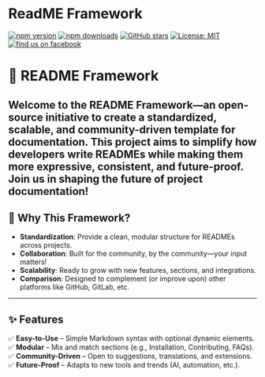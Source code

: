 # ReadME Framework
[![npm version](https://img.shields.io/npm/v/readme-framework.svg?style=flat-square)](https://www.npmjs.com/package/readme-framework)
[![npm downloads](https://img.shields.io/npm/dm/readme-framework.svg?style=flat-square)](https://www.npmjs.com/package/readme-framework)
[![GitHub stars](https://img.shields.io/github/stars/ronyman-com/readme-framework.svg?style=social)](https://github.com/ronyman-com/readME)
[![License: MIT](https://img.shields.io/badge/License-MIT-blue.svg)](https://opensource.org/licenses/MIT)
[![find us on facebook](https://scontent.fmel8-1.fna.fbcdn.net/v/t39.30808-6/493012003_1110117494467448_8526643025996927499_n.jpg?stp=dst-jpg_p526x296_tt6&_nc_cat=111&ccb=1-7&_nc_sid=127cfc&_nc_ohc=oyLysZMAg6AQ7kNvwHtfP0Z&_nc_oc=AdlpTHPkwrBT6gsNYay3TcGQzKoijEpd-8TRedqzAgucnk4yhQM9pG6R3BLZFfuO3JdJaMBbHrFrtTM8wzUkOwmz&_nc_zt=23&_nc_ht=scontent.fmel8-1.fna&_nc_gid=21PMW11E5e26H2au0HLSSA&oh=00_AfE96cdW2K3kVZuqRXVw67TOxFPzcsS4jIZXfZgPZUud2w&oe=680B5D3C)](...)


# 📖 README Framework 

Welcome to the **README Framework**—an open-source initiative to create a standardized, scalable, and community-driven template for documentation. This project aims to simplify how developers write READMEs while making them more expressive, consistent, and future-proof. Join us in shaping the future of project documentation!
---

## 🚀 Why This Framework?
- **Standardization**: Provide a clean, modular structure for READMEs across projects.  
- **Collaboration**: Built for the community, by the community—your input matters!  
- **Scalability**: Ready to grow with new features, sections, and integrations.  
- **Comparison**: Designed to complement (or improve upon) other platforms like GitHub, GitLab, etc.  

---

## ✨ Features  
✅ **Easy-to-Use** – Simple Markdown syntax with optional dynamic elements.  
✅ **Modular** – Mix and match sections (e.g., Installation, Contributing, FAQs).  
✅ **Community-Driven** – Open to suggestions, translations, and extensions.  
✅ **Future-Proof** – Adapts to new tools and trends (AI, automation, etc.).  


